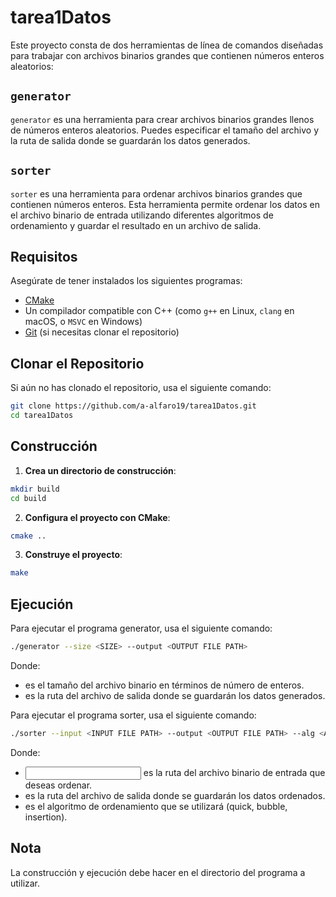 # tarea1Datos

Este proyecto consta de dos herramientas de línea de comandos diseñadas para trabajar con archivos binarios grandes que contienen números enteros aleatorios:

## `generator`

`generator` es una herramienta para crear archivos binarios grandes llenos de números enteros aleatorios. Puedes especificar el tamaño del archivo y la ruta de salida donde se guardarán los datos generados.

## `sorter`

`sorter` es una herramienta para ordenar archivos binarios grandes que contienen números enteros. Esta herramienta permite ordenar los datos en el archivo binario de entrada utilizando diferentes algoritmos de ordenamiento y guardar el resultado en un archivo de salida.

## Requisitos

Asegúrate de tener instalados los siguientes programas:

- [CMake](https://cmake.org/download/)
- Un compilador compatible con C++ (como `g++` en Linux, `clang` en macOS, o `MSVC` en Windows)
- [Git](https://git-scm.com/) (si necesitas clonar el repositorio)

## Clonar el Repositorio

Si aún no has clonado el repositorio, usa el siguiente comando:

```sh
git clone https://github.com/a-alfaro19/tarea1Datos.git
cd tarea1Datos
```

## Construcción

1. **Crea un directorio de construcción**:
```sh
mkdir build
cd build
```

2. **Configura el proyecto con CMake**:
```sh
cmake ..
```

3. **Construye el proyecto**:
```sh
make
```

## Ejecución

Para ejecutar el programa generator, usa el siguiente comando:
```sh
./generator --size <SIZE> --output <OUTPUT FILE PATH>
```

Donde:
- <SIZE> es el tamaño del archivo binario en términos de número de enteros.
- <OUTPUT FILE PATH> es la ruta del archivo de salida donde se guardarán los datos generados.

Para ejecutar el programa sorter, usa el siguiente comando:
```sh
./sorter --input <INPUT FILE PATH> --output <OUTPUT FILE PATH> --alg <ALGORITHM>
```

Donde:
- <INPUT FILE PATH> es la ruta del archivo binario de entrada que deseas ordenar.
- <OUTPUT FILE PATH> es la ruta del archivo de salida donde se guardarán los datos ordenados.
- <ALGORITHM> es el algoritmo de ordenamiento que se utilizará (quick, bubble, insertion).

## Nota

La construcción y ejecución debe hacer en el directorio del programa a utilizar.
